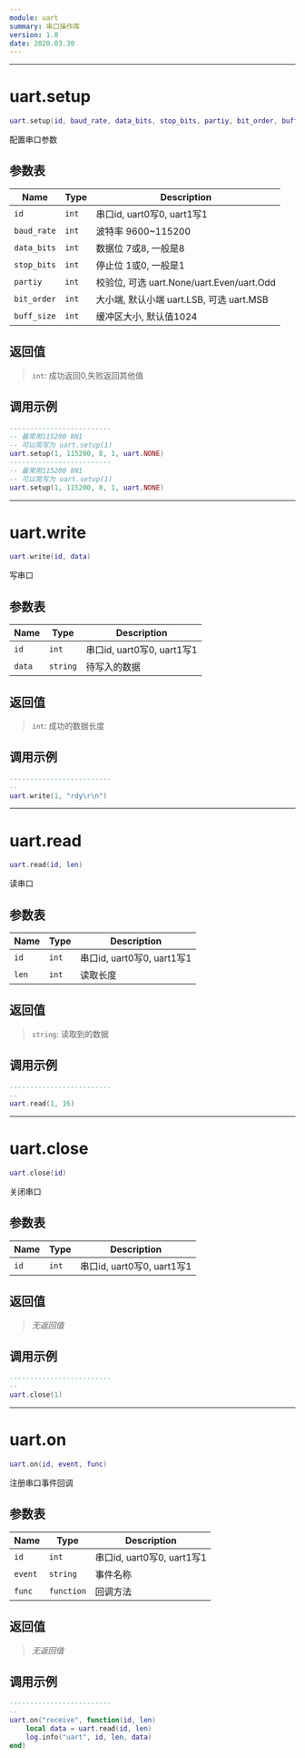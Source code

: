```yaml
---
module: uart
summary: 串口操作库
version: 1.0
date: 2020.03.30
---
```


--------------------------------------------------
# uart.setup

```lua
uart.setup(id, baud_rate, data_bits, stop_bits, partiy, bit_order, buff_size)
```

配置串口参数

## 参数表

Name | Type | Description
-----|------|--------------
`id`|`int`| 串口id, uart0写0, uart1写1
`baud_rate`|`int`| 波特率 9600~115200
`data_bits`|`int`| 数据位 7或8, 一般是8
`stop_bits`|`int`| 停止位 1或0, 一般是1
`partiy`|`int`| 校验位, 可选 uart.None/uart.Even/uart.Odd
`bit_order`|`int`| 大小端, 默认小端 uart.LSB, 可选 uart.MSB
`buff_size`|`int`| 缓冲区大小, 默认值1024

## 返回值

> `int`: 成功返回0,失败返回其他值

## 调用示例

```lua
-------------------------
-- 最常用115200 8N1
-- 可以简写为 uart.setup(1)
uart.setup(1, 115200, 8, 1, uart.NONE)
-------------------------
-- 最常用115200 8N1
-- 可以简写为 uart.setup(1)
uart.setup(1, 115200, 8, 1, uart.NONE)
```


--------------------------------------------------
# uart.write

```lua
uart.write(id, data)
```

写串口

## 参数表

Name | Type | Description
-----|------|--------------
`id`|`int`| 串口id, uart0写0, uart1写1
`data`|`string`| 待写入的数据

## 返回值

> `int`: 成功的数据长度

## 调用示例

```lua
-------------------------
-- 
uart.write(1, "rdy\r\n")
```


--------------------------------------------------
# uart.read

```lua
uart.read(id, len)
```

读串口

## 参数表

Name | Type | Description
-----|------|--------------
`id`|`int`| 串口id, uart0写0, uart1写1
`len`|`int`| 读取长度

## 返回值

> `string`: 读取到的数据

## 调用示例

```lua
-------------------------
-- 
uart.read(1, 16)
```


--------------------------------------------------
# uart.close

```lua
uart.close(id)
```

关闭串口

## 参数表

Name | Type | Description
-----|------|--------------
`id`|`int`| 串口id, uart0写0, uart1写1

## 返回值

> *无返回值*

## 调用示例

```lua
-------------------------
-- 
uart.close(1)
```


--------------------------------------------------
# uart.on

```lua
uart.on(id, event, func)
```

注册串口事件回调

## 参数表

Name | Type | Description
-----|------|--------------
`id`|`int`| 串口id, uart0写0, uart1写1
`event`|`string`| 事件名称
`func`|`function`| 回调方法

## 返回值

> *无返回值*

## 调用示例

```lua
-------------------------
-- 
uart.on("receive", function(id, len)
    local data = uart.read(id, len)
    log.info("uart", id, len, data)
end)
```


